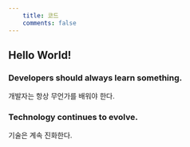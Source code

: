 ```yaml
---
    title: 코드
    comments: false
---
```


## Hello World!

### Developers should always learn something.
개발자는 항상 무언가를 배워야 한다.

### Technology continues to evolve.
기술은 계속 진화한다.

